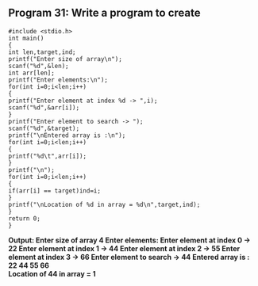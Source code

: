 ## Program 31: Write a program to create
```
#include <stdio.h>
int main()
{
int len,target,ind;
printf("Enter size of array\n");
scanf("%d",&len);
int arr[len];
printf("Enter elements:\n");
for(int i=0;i<len;i++)
{
printf("Enter element at index %d -> ",i);
scanf("%d",&arr[i]);
}
printf("Enter element to search -> ");
scanf("%d",&target);
printf("\nEntered array is :\n");
for(int i=0;i<len;i++)
{
printf("%d\t",arr[i]);
}
printf("\n");
for(int i=0;i<len;i++)
{
if(arr[i] == target)ind=i;
}
printf("\nLocation of %d in array = %d\n",target,ind);
}
return 0;
}
```
**Output:
Enter size of array
4
Enter elements:
Enter element at index 0 -> 22
Enter element at index 1 -> 44
Enter element at index 2 -> 55
Enter element at index 3 -> 66
Enter element to search -> 44
Entered array is :
22	44	55	66	
Location of 44 in array = 1**
